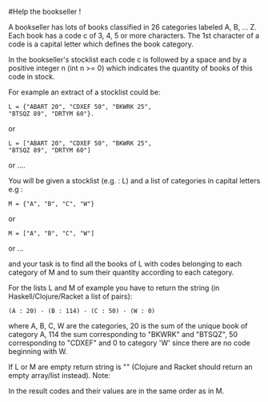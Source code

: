 #Help the bookseller !

A bookseller has lots of books classified in 26 
categories labeled A, B, ... Z. Each book has 
a code c of 3, 4, 5 or more characters. 
The 1st character of a code is a capital 
letter which defines the book category.

In the bookseller's stocklist each code c
is followed by a space and by a positive
integer n (int n >= 0) which indicates
the quantity of books of this code in stock.

For example an extract of a stocklist could be:

    L = {"ABART 20", "CDXEF 50", "BKWRK 25", 
    "BTSQZ 89", "DRTYM 60"}.
or

    L = ["ABART 20", "CDXEF 50", "BKWRK 25", 
    "BTSQZ 89", "DRTYM 60"] 

or ....

You will be given a stocklist (e.g. : L) and a list of categories in capital letters e.g :

    M = {"A", "B", "C", "W"}
or

    M = ["A", "B", "C", "W"] 

or ...

and your task is to find all the books of L with 
codes belonging to each category of M and to sum
their quantity according to each category.

For the lists L and M of example you have to return
the string (in Haskell/Clojure/Racket a list of pairs):

    (A : 20) - (B : 114) - (C : 50) - (W : 0)

where A, B, C, W are the categories,
20 is the sum of the unique book of category A,
114 the sum corresponding to "BKWRK" and "BTSQZ",
50 corresponding to "CDXEF" and 0 to category 'W'
since there are no code beginning with W.

If L or M are empty return string is "" 
(Clojure and Racket should return an empty 
array/list instead).
Note:

In the result codes and their values are in the 
same order as in M.
